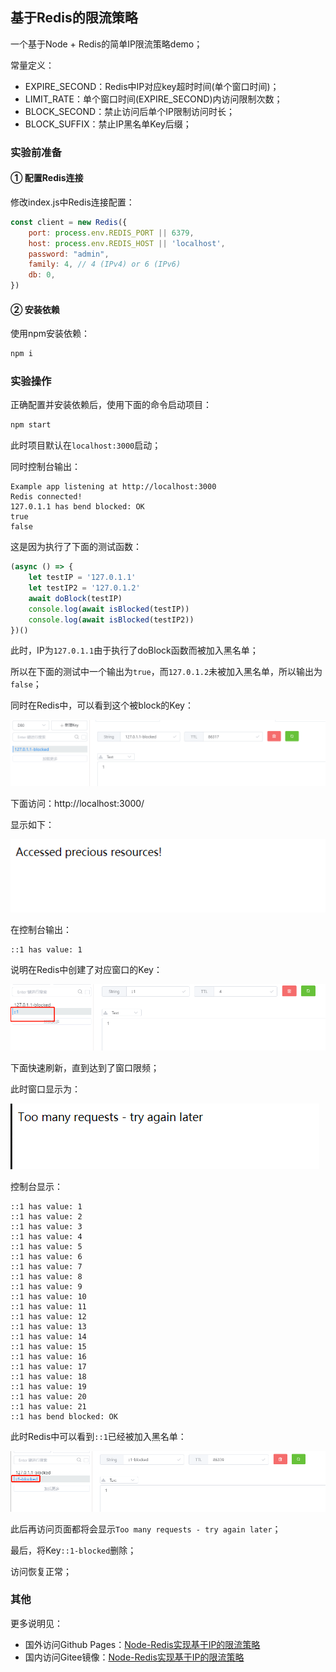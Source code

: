 ## 基于Redis的限流策略

一个基于Node + Redis的简单IP限流策略demo；

常量定义：

-   EXPIRE_SECOND：Redis中IP对应key超时时间(单个窗口时间)；
-   LIMIT_RATE：单个窗口时间(EXPIRE_SECOND)内访问限制次数；
-   BLOCK_SECOND：禁止访问后单个IP限制访问时长；
-   BLOCK_SUFFIX：禁止IP黑名单Key后缀；

### 实验前准备

#### **① 配置Redis连接**

修改index.js中Redis连接配置：

```javascript
const client = new Redis({
    port: process.env.REDIS_PORT || 6379,
    host: process.env.REDIS_HOST || 'localhost',
    password: "admin",
    family: 4, // 4 (IPv4) or 6 (IPv6)
    db: 0,
})
```

#### **② 安装依赖**

使用npm安装依赖：

```bash
npm i
```

### 实验操作

正确配置并安装依赖后，使用下面的命令启动项目：

```bash
npm start
```

此时项目默认在`localhost:3000`启动；

同时控制台输出：

```
Example app listening at http://localhost:3000
Redis connected!
127.0.1.1 has bend blocked: OK
true
false
```

这是因为执行了下面的测试函数：

```javascript
(async () => {
    let testIP = '127.0.1.1'
    let testIP2 = '127.0.1.2'
    await doBlock(testIP)
    console.log(await isBlocked(testIP))
    console.log(await isBlocked(testIP2))
})()
```

此时，IP为`127.0.1.1`由于执行了doBlock函数而被加入黑名单；

所以在下面的测试中一个输出为`true`，而`127.0.1.2`未被加入黑名单，所以输出为`false`；

同时在Redis中，可以看到这个被block的Key：

![demo_1.png](./img/demo_1.png)

下面访问：http://localhost:3000/

显示如下：

![demo_2.png](./img/demo_2.png)

在控制台输出：

```
::1 has value: 1
```

说明在Redis中创建了对应窗口的Key：

![demo_3.png](./img/demo_3.png)

下面快速刷新，直到达到了窗口限频；

此时窗口显示为：

![demo_4.png](./img/demo_4.png)

控制台显示：

```
::1 has value: 1
::1 has value: 2
::1 has value: 3
::1 has value: 4
::1 has value: 5
::1 has value: 6
::1 has value: 7
::1 has value: 8
::1 has value: 9
::1 has value: 10
::1 has value: 11
::1 has value: 12
::1 has value: 13
::1 has value: 14
::1 has value: 15
::1 has value: 16
::1 has value: 17
::1 has value: 18
::1 has value: 19
::1 has value: 20
::1 has value: 21
::1 has bend blocked: OK
```

此时Redis中可以看到`::1`已经被加入黑名单：

![demo_5.png](./img/demo_5.png)

此后再访问页面都将会显示`Too many requests - try again later`；

最后，将Key`::1-blocked`删除；

访问恢复正常；

### 其他

更多说明见：

-   国外访问Github Pages：[Node-Redis实现基于IP的限流策略](https://jasonkayzk.github.io/2020/12/17/Node-Redis实现基于IP的限流策略/)
-   国内访问Gitee镜像：[Node-Redis实现基于IP的限流策略](https://jasonkay.gitee.io/2020/12/17/Node-Redis实现基于IP的限流策略/)

